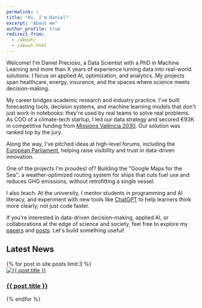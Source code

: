 ```yaml
---
permalink: /
title: "Hi, I'm Daniel"
excerpt: "About me"
author_profile: true
redirect_from: 
  - /about/
  - /about.html
---
```


Welcome! I'm Daniel Precioso, a Data Scientist with a PhD in Machine Learning and more than <span id="yearsOfExperience">X</span> years of experience turning data into real-world solutions. I focus on applied AI, optimization, and analytics. My projects span healthcare, energy, insurance, and the spaces where science meets decision-making.

My career bridges academic research and industry practice. I've built forecasting tools, decision systems, and machine learning models that don't just work in notebooks: they're used by real teams to solve real problems. As COO of a climate-tech startup, I led our data strategy and secured €93K in competitive funding from [Missions València 2030](https://danielprecioso.com/posts/2023/valencia-grant). Our solution was ranked top by the jury.

Along the way, I've pitched ideas at high-level forums, including the [European Parliament](https://danielprecioso.com/posts/2023/european-parliament/), helping raise visibility and trust in data-driven innovation.

One of the projects I'm proudest of? Building the "Google Maps for the Sea": a weather-optimized routing system for ships that cuts fuel use and reduces GHG emissions, without retrofitting a single vessel.

I also teach. At the university, I mentor students in programming and AI literacy, and experiment with new tools like [ChatGPT](https://danielprecioso.com/posts/2024/chatgpt-bam) to help learners think more clearly, not just code faster.

If you're interested in data-driven decision-making, applied AI, or collaborations at the edge of science and society, feel free to explore my [papers](https://danielprecioso.com/papers/) and [posts](https://danielprecioso.com/posts/). Let's build something useful!

<!-- Add this section to display the three latest news articles horizontally -->
<h2>Latest News</h2>
<div class="latest-news-container">
  {% for post in site.posts limit:3 %}
    <div class="news-item">
      <a href="{{ post.url }}">
        <img src="{{ post.featured_image }}" alt="{{ post.title }}">
        <h3>{{ post.title }}</h3>
      </a>
    </div>
  {% endfor %}
</div>
